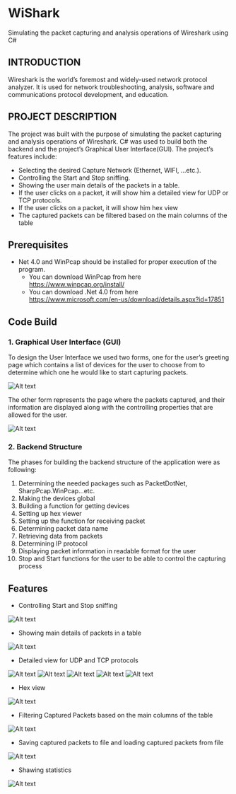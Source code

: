 # WiShark
Simulating the packet capturing and analysis operations of Wireshark using C#

## INTRODUCTION
Wireshark is the world’s foremost and widely-used network protocol analyzer. It is used for network troubleshooting, analysis, software and communications protocol development, and education.

## PROJECT DESCRIPTION 
The project was built with the purpose of simulating the packet capturing and analysis operations of Wireshark. C# was used to build both the backend and the project’s Graphical User Interface(GUI). The project’s features include:
-	Selecting the desired Capture Network (Ethernet, WIFI, ...etc.).
-	Controlling the Start and Stop sniffing.
-	Showing the user main details of the packets in a table.
-	If the user clicks on a packet, it will show him a detailed view for UDP or TCP protocols.
-	If the user clicks on a packet, it will show him hex view
-	The captured packets can be filtered based on the main columns of the table

## Prerequisites
- Net 4.0 and WinPcap should be installed for proper execution of the program.
  -	You can download WinPcap from here https://www.winpcap.org/install/
  -	You can download .Net 4.0 from here https://www.microsoft.com/en-us/download/details.aspx?id=17851
## Code Build
  ### 1.  Graphical User Interface (GUI)
  To design the User Interface we used two forms, one for the user’s greeting page which contains a list of devices for the user to     choose from to determine which one he would like to start capturing packets.
  
  ![Alt text](https://user-images.githubusercontent.com/26356497/34335433-4a1664b6-e957-11e7-9cc8-95596941a94c.PNG)
 
The other form represents the page where the packets captured, and their information are displayed along with the controlling properties that are allowed for the user.

![Alt text](https://user-images.githubusercontent.com/26356497/34335434-4ac88358-e957-11e7-8c96-706f8d42ee9c.PNG)
 
### 2.  Backend Structure
The phases for building the backend structure of the application were as following:
1.	Determining the needed packages such as PacketDotNet, SharpPcap.WinPcap…etc. 
2.	Making the devices global
3.	Building a function for getting devices
4.	Setting up hex viewer
5.	Setting up the function for receiving packet 
6.	Determining packet data name
7.	Retrieving data from packets
8.	Determining IP protocol
9.	Displaying packet information in readable format for the user
10.	Stop and Start functions for the user to be able to control the capturing process

## Features
-	Controlling Start and Stop sniffing
 
 ![Alt text](https://user-images.githubusercontent.com/26356497/34335432-49ea9052-e957-11e7-9734-82b66e2ba753.PNG)

-	Showing main details of packets in a table
 
 ![Alt text](https://user-images.githubusercontent.com/26356497/34335596-ae122238-e958-11e7-80c9-f2366ecd302b.PNG)

-	Detailed view for UDP and TCP protocols
 
 ![Alt text](https://user-images.githubusercontent.com/26356497/34335436-4bc2ffa4-e957-11e7-90e9-bf77253ccae3.PNG)
 ![Alt text](https://user-images.githubusercontent.com/26356497/34335437-4d420ab4-e957-11e7-9508-84181326c702.PNG)
 ![Alt text](https://user-images.githubusercontent.com/26356497/34335439-4d6479e6-e957-11e7-903e-10bd1be18292.PNG)
 ![Alt text](https://user-images.githubusercontent.com/26356497/34335440-4d85902c-e957-11e7-8fb3-a3086e69da0c.PNG)
 ![Alt text](https://user-images.githubusercontent.com/26356497/34335442-4e4dc95c-e957-11e7-8563-a198c9eccf72.PNG)
 

-	Hex view

![Alt text](https://user-images.githubusercontent.com/26356497/34335443-4e887d4a-e957-11e7-9ebe-9b032dec9597.PNG)

-	Filtering Captured Packets based on the main columns of the table
 
 ![Alt text](https://user-images.githubusercontent.com/26356497/34335444-4f0cc7c6-e957-11e7-963c-03413b30acd6.PNG)
 
-	Saving captured packets to file and loading captured packets from file

![Alt text](https://user-images.githubusercontent.com/26356497/34335445-4f2f7fb4-e957-11e7-98e1-58b5854aa697.PNG)

- Shawing statistics
 
 ![Alt text](https://user-images.githubusercontent.com/26356497/34335446-4f5366f4-e957-11e7-87f8-7a25cf6a5cdb.PNG)


